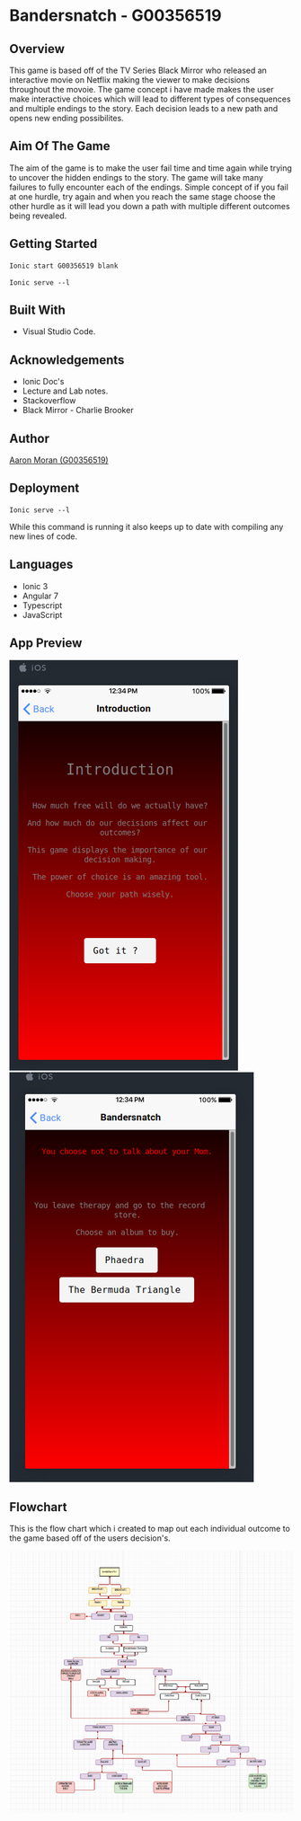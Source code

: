 # Bandersnatch - G00356519

## Overview
This game is based off of the TV Series Black Mirror who released an interactive movie on Netflix making the viewer to make decisions throughout the movoie. The game concept i have made makes the user make interactive choices which will lead to different types of consequences and multiple endings to the story. Each decision leads to a new path and opens new ending possibilites. 

## Aim Of The Game
The aim of the game is to make the user fail time and time again while trying to uncover the hidden endings to the story. The game will take many failures to fully encounter each of the endings. Simple concept of if you fail at one hurdle, try again and when you reach the same stage choose the other hurdle as it will lead you down a path with multiple different outcomes being revealed.

## Getting Started

```
Ionic start G00356519 blank
```

```
Ionic serve --l
```



## Built With
* Visual Studio Code.

## Acknowledgements
* Ionic Doc's
* Lecture and Lab notes.
* Stackoverflow
* Black Mirror - Charlie Brooker 

## Author 
[Aaron Moran (G00356519)](https://github.com/Moran98)

## Deployment 
```
Ionic serve --l
```
While this command is running it also keeps up to date with compiling any new lines of code.

## Languages
* Ionic 3
* Angular 7
* Typescript
* JavaScript

## App Preview
![Screenshot](https://github.com/Moran98/Bandersnatch/blob/master/resources/screenshots/app2.png)![Screenshot](https://github.com/Moran98/Bandersnatch/blob/master/resources/screenshots/app1.png)

## Flowchart
This is the flow chart which i created to map out each individual outcome to the game based off of the users decision's.

![Screenshot](https://github.com/Moran98/Bandersnatch/blob/master/resources/screenshots/flowhcart.png)



